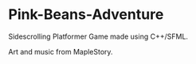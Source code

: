 # Pink-Beans-Adventure
Sidescrolling Platformer Game made using C++/SFML.

Art and music from MapleStory.
